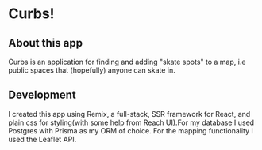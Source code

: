 # Curbs!


## About this app

Curbs is an application for finding and adding "skate spots" to a map, i.e public spaces that (hopefully) anyone can skate in.

## Development

I created this app using Remix, a full-stack, SSR framework for React, and plain css for styling(with some help from Reach UI).For my database I used Postgres with Prisma as my ORM of choice. For the mapping functionality I used the Leaflet API. 

